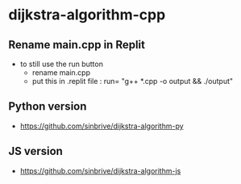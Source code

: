 # dijkstra-algorithm-cpp

## Rename main.cpp in Replit
- to still use the run button 
  - rename main.cpp
  - put this in .replit file : run= "g++ *.cpp -o output && ./output"  

## Python version
- https://github.com/sinbrive/dijkstra-algorithm-py

## JS version 
- https://github.com/sinbrive/dijkstra-algorithm-js

